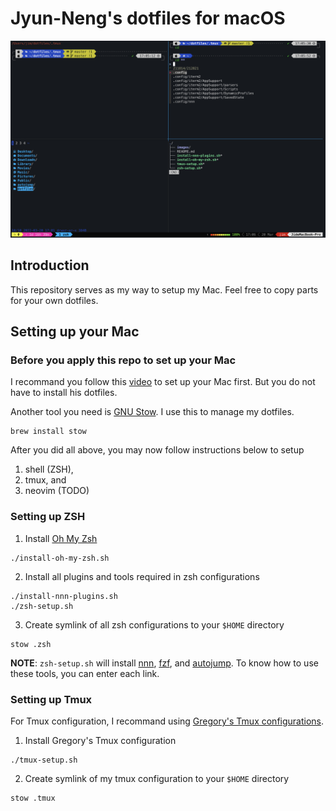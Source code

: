 # Jyun-Neng's dotfiles for macOS

![cover](./images/cover.png)

## Introduction

This repository serves as my way to setup my Mac. Feel free to copy parts for your own dotfiles.

## Setting up your Mac

### Before you apply this repo to set up your Mac

I recommand you follow this [video](https://youtu.be/RNqDkF17ogY) to set up your Mac first. But you do not have to install his dotfiles.

Another tool you need is [GNU Stow](https://www.gnu.org/software/stow/). I use this to manage my dotfiles.

```shell
brew install stow
```

After you did all above, you may now follow instructions below to setup

1. shell (ZSH), 
2. tmux, and
3. neovim (TODO)

### Setting up ZSH

1. Install [Oh My Zsh](https://ohmyz.sh)
```shell
./install-oh-my-zsh.sh
```
2. Install all plugins and tools required in zsh configurations
```shell
./install-nnn-plugins.sh
./zsh-setup.sh
```
3. Create symlink of all zsh configurations to your `$HOME` directory
```shell
stow .zsh
```

**NOTE**: `zsh-setup.sh` will install [nnn](https://github.com/jarun/nnn), [fzf](https://github.com/junegunn/fzf), and [autojump](https://github.com/wting/autojump). To know how to use these tools, you can enter each link.

### Setting up Tmux
For Tmux configuration, I recommand using [Gregory's Tmux configurations](https://github.com/gpakosz/.tmux).

1. Install Gregory's Tmux configuration
```shell
./tmux-setup.sh
```
2. Create symlink of my tmux configuration to your `$HOME` directory
```shell
stow .tmux
```
